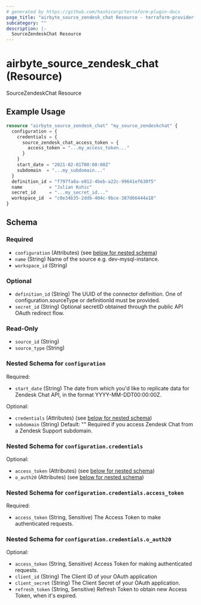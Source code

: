 ```yaml
---
# generated by https://github.com/hashicorp/terraform-plugin-docs
page_title: "airbyte_source_zendesk_chat Resource - terraform-provider-airbyte"
subcategory: ""
description: |-
  SourceZendeskChat Resource
---
```


# airbyte_source_zendesk_chat (Resource)

SourceZendeskChat Resource

## Example Usage

```terraform
resource "airbyte_source_zendesk_chat" "my_source_zendeskchat" {
  configuration = {
    credentials = {
      source_zendesk_chat_access_token = {
        access_token = "...my_access_token..."
      }
    }
    start_date = "2021-02-01T00:00:00Z"
    subdomain  = "...my_subdomain..."
  }
  definition_id = "f797fa8a-e012-4beb-a22c-99641ef630f5"
  name          = "Julian Kuhic"
  secret_id     = "...my_secret_id..."
  workspace_id  = "c0e34b35-2ddb-404c-9bce-387d66444a18"
}
```

<!-- schema generated by tfplugindocs -->
## Schema

### Required

- `configuration` (Attributes) (see [below for nested schema](#nestedatt--configuration))
- `name` (String) Name of the source e.g. dev-mysql-instance.
- `workspace_id` (String)

### Optional

- `definition_id` (String) The UUID of the connector definition. One of configuration.sourceType or definitionId must be provided.
- `secret_id` (String) Optional secretID obtained through the public API OAuth redirect flow.

### Read-Only

- `source_id` (String)
- `source_type` (String)

<a id="nestedatt--configuration"></a>
### Nested Schema for `configuration`

Required:

- `start_date` (String) The date from which you'd like to replicate data for Zendesk Chat API, in the format YYYY-MM-DDT00:00:00Z.

Optional:

- `credentials` (Attributes) (see [below for nested schema](#nestedatt--configuration--credentials))
- `subdomain` (String) Default: ""
Required if you access Zendesk Chat from a Zendesk Support subdomain.

<a id="nestedatt--configuration--credentials"></a>
### Nested Schema for `configuration.credentials`

Optional:

- `access_token` (Attributes) (see [below for nested schema](#nestedatt--configuration--credentials--access_token))
- `o_auth20` (Attributes) (see [below for nested schema](#nestedatt--configuration--credentials--o_auth20))

<a id="nestedatt--configuration--credentials--access_token"></a>
### Nested Schema for `configuration.credentials.access_token`

Required:

- `access_token` (String, Sensitive) The Access Token to make authenticated requests.


<a id="nestedatt--configuration--credentials--o_auth20"></a>
### Nested Schema for `configuration.credentials.o_auth20`

Optional:

- `access_token` (String, Sensitive) Access Token for making authenticated requests.
- `client_id` (String) The Client ID of your OAuth application
- `client_secret` (String) The Client Secret of your OAuth application.
- `refresh_token` (String, Sensitive) Refresh Token to obtain new Access Token, when it's expired.


